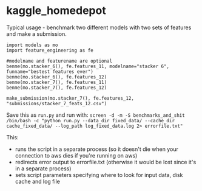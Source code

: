 # kaggle_homedepot
Typical usage - benchmark two different models with two sets of features and make a submission.
```from benchmarks import benme, make_submission
import models as mo
import feature_engineering as fe

#modelname and featurename are optional
benme(mo.stacker_6(), fe.features_11, modelname="stacker 6", funname="bestest features ever")
benme(mo.stacker_6(), fe.features_12)
benme(mo.stacker_7(), fe.features_11)
benme(mo.stacker_7(), fe.features_12)

make_submission(mo.stacker_7(), fe.features_12, "submissions/stacker_7_feats_12.csv")
```

Save this as `run.py` and run with:
```screen -d -m -S benchmarks_and_shit /bin/bash -c "python run.py --data_dir fixed_data/ --cache_dir cache_fixed_data/ --log_path log_fixed_data.log 2> errorfile.txt"```

This:
- runs the script in a separate process (so it doesn't die when your connection to aws dies if you're running on aws)
- redirects error output to errorfile.txt (otherwise it would be lost since it's in a separate process)
- sets script parameters specifying where to look for input data, disk cache and log file